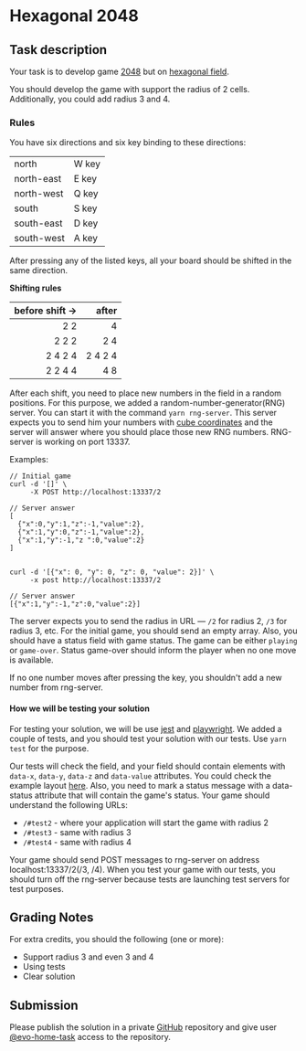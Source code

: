 # Hexagonal 2048

## Task description

Your task is to develop game [2048](https://play2048.co/) but on
[hexagonal field](http://hex2048.surge.sh/).

You should develop the game with support the radius of 2 cells. Additionally,
you could add radius 3 and 4.

### Rules

You have six directions and six key binding to these directions:

|            |       |
| ---------- | ----- |
| north      | W key |
| north-east | E key |
| north-west | Q key |
| south      | S key |
| south-east | D key |
| south-west | A key |

After pressing any of the listed keys, all your board should be shifted in the
same direction.

**Shifting rules**

| before shift → |   after |
| -------------: | ------: |
|            2 2 |       4 |
|          2 2 2 |     2 4 |
|        2 4 2 4 | 2 4 2 4 |
|        2 2 4 4 |     4 8 |

After each shift, you need to place new numbers in the field in a random
positions. For this purpose, we added a random-number-generator(RNG) server. You
can start it with the command `yarn rng-server`. This server expects you to send
him your numbers with
[cube coordinates](https://www.redblobgames.com/grids/hexagons/#coordinates-cube)
and the server will answer where you should place those new RNG numbers.
RNG-server is working on port 13337.

Examples:

```
// Initial game
curl -d '[]' \
     -X POST http://localhost:13337/2

// Server answer
[
  {"x":0,"y":1,"z":-1,"value":2},
  {"x":1,"y":0,"z":-1,"value":2},
  {"x":1,"y":-1,"z ":0,"value":2}
]


curl -d '[{"x": 0, "y": 0, "z": 0, "value": 2}]' \
     -x post http://localhost:13337/2

// Server answer
[{"x":1,"y":-1,"z":0,"value":2}]
```

The server expects you to send the radius in URL — `/2` for radius 2, `/3` for
radius 3, etc. For the initial game, you should send an empty array. Also, you
should have a status field with game status. The game can be either `playing` or
`game-over`. Status game-over should inform the player when no one move is
available.

If no one number moves after pressing the key, you shouldn't add a new number
from rng-server.

#### How we will be testing your solution

For testing your solution, we will be use [jest](https://jestjs.io/) and
[playwright](https://playwright.dev/). We added a couple of tests, and you
should test your solution with our tests. Use `yarn test` for the purpose.

Our tests will check the field, and your field should contain elements with
`data-x`, `data-y`, `data-z` and `data-value` attributes. You could check the
example layout [here](http://hex2048.surge.sh/). Also, you need to mark a status
message with a data-status attribute that will contain the game's status. Your
game should understand the following URLs:

- `/#test2` - where your application will start the game with radius 2
- `/#test3` - same with radius 3
- `/#test4` - same with radius 4

Your game should send POST messages to rng-server on address
localhost:13337/2(/3, /4). When you test your game with our tests, you should
turn off the rng-server because tests are launching test servers for test
purposes.

## Grading Notes

For extra credits, you should the following (one or more):

- Support radius 3 and even 3 and 4
- Using tests
- Clear solution

## Submission

Please publish the solution in a private [GitHub](https://github.com/)
repository and give user [@evo-home-task](https://github.com/evo-home-task)
access to the repository.
